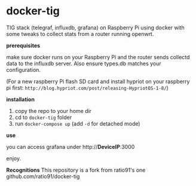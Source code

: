 # docker-tig
TIG stack (telegraf, influxdb, grafana) on Raspberry Pi using docker with some tweaks to collect stats from a router running openwrt.

**prerequisites**

make sure docker runs on your Raspberry Pi and the router sends collectd data to the influxdb server. Also ensure types.db matches your configuration.

(For a new raspberry Pi flash SD card and install hypriot on your raspberry pi first: `http://blog.hypriot.com/post/releasing-HypriotOS-1-8/`)


**installation**

1. copy the repo to your home dir 
2. cd to `docker-tig` folder
2. run `docker-compose up` (add `-d` for detached mode)


**use**

you can access grafana under http://**DeviceIP**:3000
  
enjoy.


**Recognitions** 
This repository is a fork from ratio91's one github.com/ratio91/docker-tig
